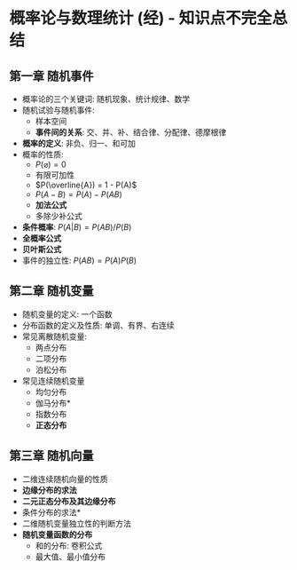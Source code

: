# 概率论与数理统计 (经) - 知识点不完全总结

## 第一章 随机事件
+ 概率论的三个关键词: 随机现象、统计规律、数学
+ 随机试验与随机事件:
  + 样本空间
  +  **事件间的关系**: 交、并、补、结合律、分配律、德摩根律
+ **概率的定义**: 非负、归一、和可加
+ 概率的性质:
  + $P(\varnothing) = 0$
  + 有限可加性
  + $P(\overline{A}) = 1 - P(A)$
  + $P(A - B) = P(A) - P(AB)$ 
  + **加法公式**
  + 多除少补公式
+ **条件概率**: $P(A | B) = P(AB)/P(B)$
+ **全概率公式**
+ **贝叶斯公式**
+ 事件的独立性: $P(AB) = P(A)P(B)$
 
 ## 第二章 随机变量
 + 随机变量的定义: 一个函数
 + 分布函数的定义及性质: 单调、有界、右连续
 + 常见离散随机变量:
   + 两点分布
   + 二项分布
   + 泊松分布
 + 常见连续随机变量
   + 均匀分布
   + 伽马分布*
   + 指数分布
   + **正态分布**

## 第三章 随机向量
+ 二维连续随机向量的性质
+ **边缘分布的求法**
+ **二元正态分布及其边缘分布**
+ 条件分布的求法*
+ 二维随机变量独立性的判断方法
+ **随机变量函数的分布**
  + 和的分布: 卷积公式
  + 最大值、最小值分布
 
 
 
